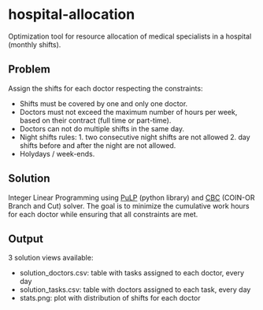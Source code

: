 # hospital-allocation

Optimization tool for resource allocation of medical specialists in a hospital (monthly shifts).

## Problem

Assign the shifts for each doctor respecting the constraints:
- Shifts must be covered by one and only one doctor.
- Doctors must not exceed the maximum number of hours per week, based on their contract (full time or part-time).
- Doctors can not do multiple shifts in the same day.
- Night shifts rules: 1. two consecutive night shifts are not allowed 2. day shifts before and after the night are not allowed.
- Holydays / week-ends.

## Solution

Integer Linear Programming using [PuLP](https://coin-or.github.io/pulp/) (python library) and [CBC](https://www.coin-or.org/Cbc/cbcuserguide.html) (COIN-OR Branch and Cut) solver.
The goal is to minimize the cumulative work hours for each doctor while ensuring that all constraints are met.

## Output

3 solution views available:
- solution_doctors.csv: table with tasks assigned to each doctor, every day
- solution_tasks.csv: table with doctors assigned to each task, every day
- stats.png: plot with distribution of shifts for each doctor